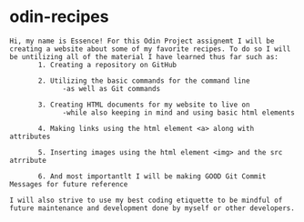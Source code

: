 # odin-recipes
    Hi, my name is Essence! For this Odin Project assignemt I will be creating a website about some of my favorite recipes. To do so I will be untilizing all of the material I have learned thus far such as: 
           1. Creating a repository on GitHub 

           2. Utilizing the basic commands for the command line
                 -as well as Git commands

           3. Creating HTML documents for my website to live on
                 -while also keeping in mind and using basic html elements

           4. Making links using the html element <a> along with attributes

           5. Inserting images using the html element <img> and the src atrribute

           6. And most importantlt I will be making GOOD Git Commit Messages for future reference

    I will also strive to use my best coding etiquette to be mindful of future maintenance and development done by myself or other developers.